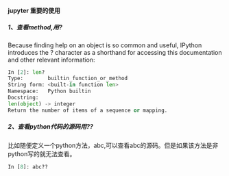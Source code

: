 #### jupyter 重要的使用
##### 1、查看method,用?

Because finding help on an object is so common and useful, IPython introduces the ? character as a shorthand for accessing this documentation and other relevant information:
```python
In [2]: len?
Type:        builtin_function_or_method
String form: <built-in function len>
Namespace:   Python builtin
Docstring:
len(object) -> integer
Return the number of items of a sequence or mapping.
```

##### 2、查看python代码的源码用??

比如随便定义一个python方法，abc,可以查看abc的源码。但是如果该方法是非python写的就无法查看。
```python
In [8]: abc??
```
